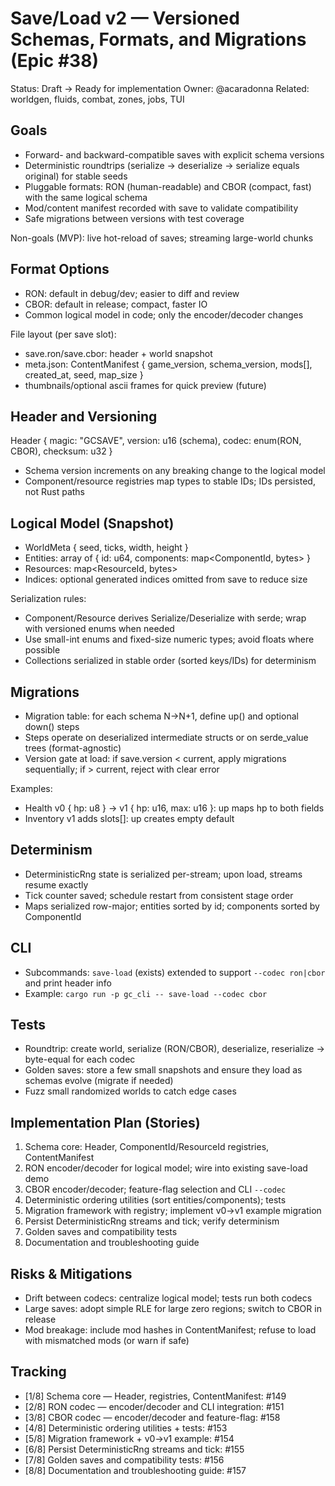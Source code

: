 # Save/Load v2 — Versioned Schemas, Formats, and Migrations (Epic #38)

Status: Draft → Ready for implementation
Owner: @acaradonna
Related: worldgen, fluids, combat, zones, jobs, TUI

## Goals

- Forward- and backward-compatible saves with explicit schema versions
- Deterministic roundtrips (serialize → deserialize → serialize equals original) for stable seeds
- Pluggable formats: RON (human-readable) and CBOR (compact, fast) with the same logical schema
- Mod/content manifest recorded with save to validate compatibility
- Safe migrations between versions with test coverage

Non-goals (MVP): live hot-reload of saves; streaming large-world chunks

## Format Options

- RON: default in debug/dev; easier to diff and review
- CBOR: default in release; compact, faster IO
- Common logical model in code; only the encoder/decoder changes

File layout (per save slot):

- save.ron/save.cbor: header + world snapshot
- meta.json: ContentManifest { game_version, schema_version, mods[], created_at, seed, map_size }
- thumbnails/optional ascii frames for quick preview (future)

## Header and Versioning

Header { magic: "GCSAVE", version: u16 (schema), codec: enum(RON, CBOR), checksum: u32 }

- Schema version increments on any breaking change to the logical model
- Component/resource registries map types to stable IDs; IDs persisted, not Rust paths

## Logical Model (Snapshot)

- WorldMeta { seed, ticks, width, height }
- Entities: array of { id: u64, components: map<ComponentId, bytes> }
- Resources: map<ResourceId, bytes>
- Indices: optional generated indices omitted from save to reduce size

Serialization rules:

- Component/Resource derives Serialize/Deserialize with serde; wrap with versioned enums when needed
- Use small-int enums and fixed-size numeric types; avoid floats where possible
- Collections serialized in stable order (sorted keys/IDs) for determinism

## Migrations

- Migration table: for each schema N->N+1, define up() and optional down() steps
- Steps operate on deserialized intermediate structs or on serde_value trees (format-agnostic)
- Version gate at load: if save.version < current, apply migrations sequentially; if > current, reject with clear error

Examples:

- Health v0 { hp: u8 } -> v1 { hp: u16, max: u16 }: up maps hp to both fields
- Inventory v1 adds slots[]: up creates empty default

## Determinism

- DeterministicRng state is serialized per-stream; upon load, streams resume exactly
- Tick counter saved; schedule restart from consistent stage order
- Maps serialized row-major; entities sorted by id; components sorted by ComponentId

## CLI

- Subcommands: `save-load` (exists) extended to support `--codec ron|cbor` and print header info
- Example: `cargo run -p gc_cli -- save-load --codec cbor`

## Tests

- Roundtrip: create world, serialize (RON/CBOR), deserialize, reserialize → byte-equal for each codec
- Golden saves: store a few small snapshots and ensure they load as schemas evolve (migrate if needed)
- Fuzz small randomized worlds to catch edge cases

## Implementation Plan (Stories)

1. Schema core: Header, ComponentId/ResourceId registries, ContentManifest
2. RON encoder/decoder for logical model; wire into existing save-load demo
3. CBOR encoder/decoder; feature-flag selection and CLI `--codec`
4. Deterministic ordering utilities (sort entities/components); tests
5. Migration framework with registry; implement v0→v1 example migration
6. Persist DeterministicRng streams and tick; verify determinism
7. Golden saves and compatibility tests
8. Documentation and troubleshooting guide

## Risks & Mitigations

- Drift between codecs: centralize logical model; tests run both codecs
- Large saves: adopt simple RLE for large zero regions; switch to CBOR in release
- Mod breakage: include mod hashes in ContentManifest; refuse to load with mismatched mods (or warn if safe)

## Tracking

- [1/8] Schema core — Header, registries, ContentManifest: #149
- [2/8] RON codec — encoder/decoder and CLI integration: #151
- [3/8] CBOR codec — encoder/decoder and feature-flag: #158
- [4/8] Deterministic ordering utilities + tests: #153
- [5/8] Migration framework + v0→v1 example: #154
- [6/8] Persist DeterministicRng streams and tick: #155
- [7/8] Golden saves and compatibility tests: #156
- [8/8] Documentation and troubleshooting guide: #157

